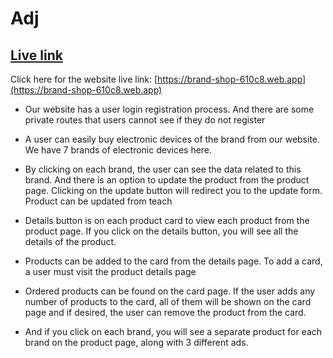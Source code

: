 # Adj

## [ Live link](https://brand-shop-610c8.web.app)

Click here for the website live link: [https://brand-shop-610c8.web.app](https://brand-shop-610c8.web.app)

- Our website has a user login registration process. And there are some private routes that users cannot see if they do not register

- A user can easily buy electronic devices of the brand from our website. We have 7 brands of electronic devices here.

- By clicking on each brand, the user can see the data related to this brand. And there is an option to update the product from the product page. Clicking on the update button will redirect you to the update form. Product can be updated from teach

- Details button is on each product card to view each product from the product page. If you click on the details button, you will see all the details of the product.

- Products can be added to the card from the details page. To add a card, a user must visit the product details page

- Ordered products can be found on the card page. If the user adds any number of products to the card, all of them will be shown on the card page and if desired, the user can remove the product from the card.

- And if you click on each brand, you will see a separate product for each brand on the product page, along with 3 different ads.
